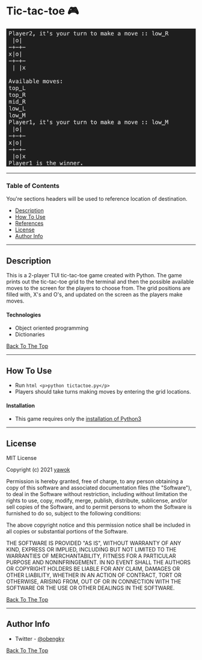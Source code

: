 # Tic-tac-toe 🎮


![Project Image 2](imgs/play.png)




---

### Table of Contents
You're sections headers will be used to reference location of destination.

- [Description](#description)
- [How To Use](#how-to-use)
- [References](#references)
- [License](#license)
- [Author Info](#author-info)

---

## Description
This is a 2-player TUI tic-tac-toe game created with Python. The game prints out the tic-tac-toe grid to the terminal and then the possible available moves to the screen for the players to choose from. The grid positions are filled with, X's and O's, and updated on the screen as the players make moves.

#### Technologies

- Object oriented programming
- Dictionaries

[Back To The Top](#read-me-template)

---

## How To Use
- Run ```html <p>python tictactoe.py</p>```
- Players should take turns making moves by entering the grid locations.

#### Installation
- This game requires only the [installation of Python3](https://www.python.org/downloads/)

---

## License

MIT License

Copyright (c) 2021 [yawok](https://github.com/yawok)

Permission is hereby granted, free of charge, to any person obtaining a copy
of this software and associated documentation files (the "Software"), to deal
in the Software without restriction, including without limitation the rights
to use, copy, modify, merge, publish, distribute, sublicense, and/or sell
copies of the Software, and to permit persons to whom the Software is
furnished to do so, subject to the following conditions:

The above copyright notice and this permission notice shall be included in all
copies or substantial portions of the Software.

THE SOFTWARE IS PROVIDED "AS IS", WITHOUT WARRANTY OF ANY KIND, EXPRESS OR
IMPLIED, INCLUDING BUT NOT LIMITED TO THE WARRANTIES OF MERCHANTABILITY,
FITNESS FOR A PARTICULAR PURPOSE AND NONINFRINGEMENT. IN NO EVENT SHALL THE
AUTHORS OR COPYRIGHT HOLDERS BE LIABLE FOR ANY CLAIM, DAMAGES OR OTHER
LIABILITY, WHETHER IN AN ACTION OF CONTRACT, TORT OR OTHERWISE, ARISING FROM,
OUT OF OR IN CONNECTION WITH THE SOFTWARE OR THE USE OR OTHER DEALINGS IN THE
SOFTWARE.

[Back To The Top](#read-me-template)

---

## Author Info

- Twitter - [@obengky](https://twitter.com/obengky)

[Back To The Top](#read-me-template)
